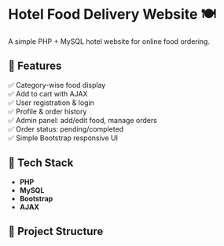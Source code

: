 # Hotel Food Delivery Website 🍽️

A simple PHP + MySQL hotel website for online food ordering.

## 📌 Features

✅ Category-wise food display  
✅ Add to cart with AJAX  
✅ User registration & login  
✅ Profile & order history  
✅ Admin panel: add/edit food, manage orders  
✅ Order status: pending/completed  
✅ Simple Bootstrap responsive UI

## 🚀 Tech Stack

- **PHP**
- **MySQL**
- **Bootstrap**
- **AJAX**

## 📂 Project Structure

